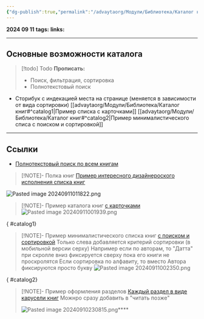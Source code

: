 ```yaml
---
{"dg-publish":true,"permalink":"/advaytaorg/Модули/Библиотека/Каталог книг/"}
---
```


**2024 09 11**
**tags:**
**links:** 

---
## Основные возможности каталога


> [!todo] Todo
> **Прописать:**
>- Поиск, фильтрация, сортировка
>- Полнотекстовый поиск

 - Сторибук с индекацией места на странице (меняется в зависимости от вида сортировки)
[[advaytaorg/Модули/Библиотека/Каталог книг#^catalog1\|Пример списка с карточками]]
[[advaytaorg/Модули/Библиотека/Каталог книг#^catalog2\|Пример минималистического списа с поиском и сортировкой]]

---
## Ссылки

- [Полнотекстовый поиск по всем книгам](https://shazam.knigogid.ru/)

> [!NOTE]- Полка книг
>[Пример интересного дизайнероского исполнения списка книг](https://polka.academy/)
>
![Pasted image 20240911011822.png](/img/user/data/Pasted%20image%2020240911011822.png)

> [!NOTE]- Пример каталога книг
> [с карточками](https://mybook.ru/catalog/books/free/)
> ![Pasted image 20240911001939.png](/img/user/data/Pasted%20image%2020240911001939.png) 
>
{ #catalog1}


> [!NOTE]- Пример минималистического списка книг
> [с поиском и сортировкой](https://polka.academy/books)
> Только слева добавляется критерий сортировки (в мобильной версии серху) 
> Например если по авторам, то "Датта" при скролле вниз фиксируется сверху пока его книги не проскролятся
> Если сортировка по алфавиту, то вместо Автора фиксируются просто букву
> ![Pasted image 20240911002350.png](/img/user/data/Pasted%20image%2020240911002350.png)
>
{ #catalog2}


> [!NOTE]- Пример оформления разделов
> [Каждый раздел в виде карусели книг](https://knigogid.ru/)
> Можнро сразу добавить в "читать позже"
> 
> ![Pasted image 20240910230815.png](/img/user/data/Pasted%20image%2020240910230815.png)****